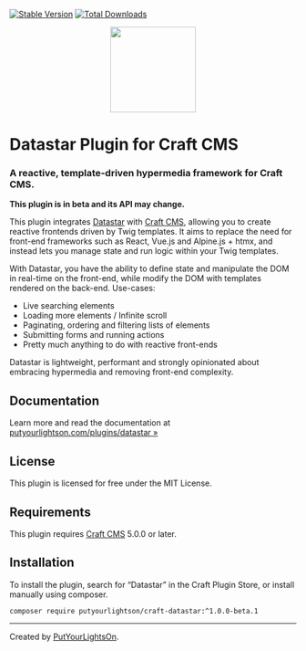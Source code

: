 [![Stable Version](https://img.shields.io/packagist/v/putyourlightson/craft-datastar?label=stable)]((https://packagist.org/packages/putyourlightson/craft-datastar))
[![Total Downloads](https://img.shields.io/packagist/dt/putyourlightson/craft-datastar)](https://packagist.org/packages/putyourlightson/craft-datastar)

<p align="center"><img width="150" src="https://putyourlightson.com/assets/logos/datastar.svg"></p>

# Datastar Plugin for Craft CMS

### A reactive, template-driven hypermedia framework for Craft CMS.

**This plugin is in beta and its API may change.**

This plugin integrates [Datastar](https://data-star.dev/) with [Craft CMS](https://craftcms.com/), allowing you to create reactive frontends driven by Twig templates. It aims to replace the need for front-end frameworks such as React, Vue.js and Alpine.js + htmx, and instead lets you manage state and run logic within your Twig templates.

With Datastar, you have the ability to define state and manipulate the DOM in real-time on the front-end, while modify the DOM with templates rendered on the back-end. Use-cases:

- Live searching elements
- Loading more elements / Infinite scroll
- Paginating, ordering and filtering lists of elements
- Submitting forms and running actions
- Pretty much anything to do with reactive front-ends

Datastar is lightweight, performant and strongly opinionated about embracing hypermedia and removing front-end complexity.

## Documentation

Learn more and read the documentation at [putyourlightson.com/plugins/datastar »](https://putyourlightson.com/plugins/datastar)

## License

This plugin is licensed for free under the MIT License.

## Requirements

This plugin requires [Craft CMS](https://craftcms.com/) 5.0.0 or later.

## Installation

To install the plugin, search for “Datastar” in the Craft Plugin Store, or install manually using composer.

```shell
composer require putyourlightson/craft-datastar:^1.0.0-beta.1
```

---

Created by [PutYourLightsOn](https://putyourlightson.com/).
